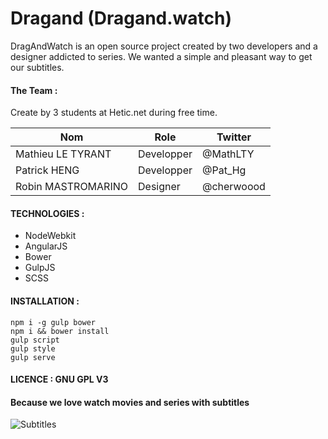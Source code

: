 # Dragand (Dragand.watch)

DragAndWatch is an open source project created by two developers and a designer addicted to series. We wanted a simple and pleasant way to get our subtitles.

#### The Team :

Create by 3 students at Hetic.net during free time.


| Nom  |  Role | Twitter
| ------------- | ------------- | ------------- |
| Mathieu LE TYRANT  | Developper | @MathLTY |
| Patrick HENG  | Developper | @Pat_Hg |
| Robin MASTROMARINO  | Designer | @cherwoood |

#### TECHNOLOGIES :

* NodeWebkit
* AngularJS
* Bower
* GulpJS
* SCSS

#### INSTALLATION :
```shell
npm i -g gulp bower
npm i && bower install
gulp script
gulp style
gulp serve
```

#### LICENCE :  **GNU GPL V3**

#### Because we love watch movies and series with subtitles
![Subtitles](http://giphy.com/static/img/splash.png)
